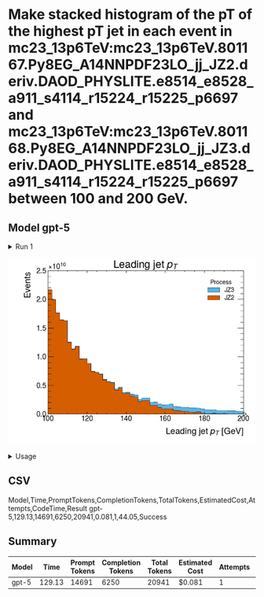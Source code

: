 # Make stacked histogram of the pT of the highest pT jet in each event in mc23_13p6TeV:mc23_13p6TeV.801167.Py8EG_A14NNPDF23LO_jj_JZ2.deriv.DAOD_PHYSLITE.e8514_e8528_a911_s4114_r15224_r15225_p6697 and mc23_13p6TeV:mc23_13p6TeV.801168.Py8EG_A14NNPDF23LO_jj_JZ3.deriv.DAOD_PHYSLITE.e8514_e8528_a911_s4114_r15224_r15225_p6697 between 100 and 200 GeV.

## Model gpt-5

<details><summary>Run 1</summary>
<div style="margin-left: 1em;">


- Uses ServiceX (FuncADL, PHYSLITE) to fetch only what’s needed from both requested Rucio datasets, with jets filtered at the ServiceX level to pT > 100 GeV (in GeV) to reduce data movement.
- Returns per-event: list of jet pT’s (GeV) and the MC event weight (mcEventWeight(0)); no event-level cuts are applied so the event-weight sum is valid for cross-section scaling.
- Computes the leading-jet pT per event with Awkward Array operations (no Python loops), keeps only events where a jet above 100 GeV exists, and applies per-sample weights:
  - MC event weights.
  - Cross-section scaling with L = 1 fb^-1 and σ from the provided table:
    - 801167 (JZ2): 2,582,600,000.0 pb
    - 801168 (JZ3): 28,528,000.0 pb
- Builds a Hist histogram with a categorical “process” axis and fills “JZ2” and “JZ3”; plots a stacked histogram between 100 and 200 GeV with 50 bins and saves to leading_jet_pt_stacked.png.
- Note: Only NFiles=1 is run for each dataset (recommended for iteration). Increase NFiles yourself when you are ready.

```python
import awkward as ak
import numpy as np
import matplotlib.pyplot as plt
import mplhep as hep
from hist import Hist

from func_adl_servicex_xaodr25 import FuncADLQueryPHYSLITE
from servicex_analysis_utils import to_awk
from servicex import deliver, ServiceXSpec, Sample, dataset

plt.style.use(hep.style.ATLAS)

# Datasets (Rucio DIDs) exactly as requested
ds_jz2 = "mc23_13p6TeV:mc23_13p6TeV.801167.Py8EG_A14NNPDF23LO_jj_JZ2.deriv.DAOD_PHYSLITE.e8514_e8528_a911_s4114_r15224_r15225_p6697"
ds_jz3 = "mc23_13p6TeV:mc23_13p6TeV.801168.Py8EG_A14NNPDF23LO_jj_JZ3.deriv.DAOD_PHYSLITE.e8514_e8528_a911_s4114_r15224_r15225_p6697"

# Physics and scaling configuration
L_fb = 1.0  # target integrated luminosity in fb^-1 (change if desired)

# Cross sections from the provided table (pb)
xsec_pb = {
    "JZ2": 2_582_600_000.0,  # 801167
    "JZ3": 28_528_000.0,     # 801168
}

# Build the base query: per event, get jets (pT in GeV) filtered to pT>100 GeV and the MC event weight
base = FuncADLQueryPHYSLITE()
query = (
    base
    .Select(lambda e: {
        "jet_pt": e.Jets().Where(lambda j: j.pt() / 1000.0 > 100.0).Select(lambda j: j.pt() / 1000.0),
        "w": e.EventInfo("EventInfo").mcEventWeight(0),
    })
)

# Deliver both datasets in a single ServiceX call (use only NFiles=1 as per guidance)
results = to_awk(
    deliver(
        ServiceXSpec(
            Sample=[
                Sample(Name="JZ2", Dataset=dataset.Rucio(ds_jz2), NFiles=1, Query=query),
                Sample(Name="JZ3", Dataset=dataset.Rucio(ds_jz3), NFiles=1, Query=query),
            ]
        )
    )
)

# Helper to compute leading-jet pT per event and corresponding event weights
def leading_pt_and_weights(arr):
    # arr has fields: jet_pt (jagged), w (per-event scalar)
    jet_pts = arr["jet_pt"]  # jagged lists of pT (already in GeV and >100 GeV)
    evt_w = arr["w"]         # per-event weight (float)

    # Leading jet pT per event: sort descending, take first; None if no jets survived the 100 GeV cut
    leading_pt_per_event = ak.firsts(ak.sort(jet_pts, axis=1, ascending=False))
    have_leading = ~ak.is_none(leading_pt_per_event)

    leading_pts = leading_pt_per_event[have_leading]
    weights = evt_w[have_leading]
    return leading_pts, weights, evt_w  # also return all event weights for normalization

# Extract for each sample
lead_jz2, w_selected_jz2, all_evt_w_jz2 = leading_pt_and_weights(results["JZ2"])
lead_jz3, w_selected_jz3, all_evt_w_jz3 = leading_pt_and_weights(results["JZ3"])

# Compute per-sample normalization factors:
# sf = L * sigma / sum_w, using sigma in fb (convert pb -> fb by *1000)
sumw_jz2 = float(ak.sum(all_evt_w_jz2))
sumw_jz3 = float(ak.sum(all_evt_w_jz3))

sigma_fb_jz2 = xsec_pb["JZ2"] * 1000.0
sigma_fb_jz3 = xsec_pb["JZ3"] * 1000.0

sf_jz2 = (L_fb * sigma_fb_jz2) / sumw_jz2 if sumw_jz2 != 0 else 0.0
sf_jz3 = (L_fb * sigma_fb_jz3) / sumw_jz3 if sumw_jz3 != 0 else 0.0

# Build histogram: 50 bins from 100 to 200 GeV, with a categorical "process" axis
hist = (
    Hist.new
        .Reg(50, 100.0, 200.0, name="pt", label="Leading jet $p_T$ [GeV]")
        .StrCat([], name="process", label="Process", growth=True)
        .Weight()
)

# Fill histogram for each process with weights (event weight * scaling factor)
hist.fill(
    pt=ak.to_numpy(lead_jz2),
    process="JZ2",
    weight=ak.to_numpy(w_selected_jz2 * sf_jz2),
)
hist.fill(
    pt=ak.to_numpy(lead_jz3),
    process="JZ3",
    weight=ak.to_numpy(w_selected_jz3 * sf_jz3),
)

# Plot stacked histogram
fig, ax = plt.subplots()
hist.plot(stack=True, histtype="fill", edgecolor="black", linewidth=0.5, ax=ax)
ax.set_xlim(100.0, 200.0)
ax.set_xlabel("Leading jet $p_T$ [GeV]")
ax.set_ylabel("Events")
ax.set_title("Leading jet $p_T$")
ax.legend(title="Process")

fig.savefig("leading_jet_pt_stacked.png")
plt.close(fig)

print("Wrote: leading_jet_pt_stacked.png")
```
### stdout:

```text
JZ2: Transform ━━━━━━━━━━━━━━━━━━━━━━━━━━━━━━━━━━━━━━━━ 1/1 00:21
      Download ━━━━━━━━━━━━━━━━━━━━━━━━━━━━━━━━━━━━━━━━ 1/1 00:25
JZ3: Transform ━━━━━━━━━━━━━━━━━━━━━━━━━━━━━━━━━━━━━━━━ 1/1 00:20
      Download ━━━━━━━━━━━━━━━━━━━━━━━━━━━━━━━━━━━━━━━━ 1/1 00:25
Wrote: leading_jet_pt_stacked.png
**Success**

```

### stderr:

```text
Unable to find image 'gordonwatts/atlasplotagent:1.0.0' locally
1.0.0: Pulling from gordonwatts/atlasplotagent
59e22667830b: Pulling fs layer
0f40319da806: Pulling fs layer
081f96d6584f: Pulling fs layer
8fdd7df8e834: Pulling fs layer
2a1478e0415a: Pulling fs layer
235451d01566: Pulling fs layer
a0831920243c: Pulling fs layer
4f4fb700ef54: Pulling fs layer
ce8f13a8c0b6: Pulling fs layer
8f2cf14ad14d: Pulling fs layer
660b8664e6e1: Pulling fs layer
eb522b4f7276: Pulling fs layer
8fdd7df8e834: Waiting
2a1478e0415a: Waiting
235451d01566: Waiting
a0831920243c: Waiting
4f4fb700ef54: Waiting
ce8f13a8c0b6: Waiting
8f2cf14ad14d: Waiting
660b8664e6e1: Waiting
eb522b4f7276: Waiting
0f40319da806: Verifying Checksum
0f40319da806: Download complete
081f96d6584f: Verifying Checksum
081f96d6584f: Download complete
8fdd7df8e834: Verifying Checksum
8fdd7df8e834: Download complete
59e22667830b: Verifying Checksum
59e22667830b: Download complete
2a1478e0415a: Download complete
a0831920243c: Download complete
4f4fb700ef54: Verifying Checksum
4f4fb700ef54: Download complete
ce8f13a8c0b6: Verifying Checksum
ce8f13a8c0b6: Download complete
235451d01566: Verifying Checksum
235451d01566: Download complete
660b8664e6e1: Verifying Checksum
660b8664e6e1: Download complete
eb522b4f7276: Verifying Checksum
eb522b4f7276: Download complete
59e22667830b: Pull complete
8f2cf14ad14d: Verifying Checksum
8f2cf14ad14d: Download complete
0f40319da806: Pull complete
081f96d6584f: Pull complete
8fdd7df8e834: Pull complete
2a1478e0415a: Pull complete
235451d01566: Pull complete
a0831920243c: Pull complete
4f4fb700ef54: Pull complete
ce8f13a8c0b6: Pull complete
8f2cf14ad14d: Pull complete
660b8664e6e1: Pull complete
eb522b4f7276: Pull complete
Digest: sha256:50780f1eaa7c0986e2e395adf88e50acb6e449689144926f8bd0942460f8d20a
Status: Downloaded newer image for gordonwatts/atlasplotagent:1.0.0
bash: cannot set terminal process group (-1): Inappropriate ioctl for device
bash: no job control in this shell
/work/.venv/lib/python3.13/site-packages/func_adl_servicex_xaodr25/trigger.py:127: SyntaxWarning: invalid escape sequence '\D'
  object. Close match is done as a function of $\Delta R < `dr`$.

```


</div></details>


![e1255027_gpt-5_leading_jet_pt_stacked.png](img/e1255027_gpt-5_leading_jet_pt_stacked.png)
<details><summary>Usage</summary>
<div style="margin-left: 1em;">


### LLM Usage
| Step | Time (sec) | Prompt Tokens | Completion Tokens | Total Tokens | Cost (USD) |
|---|---|---|---|---|---|
| Run 1 | 129.13 | 14691 | 6250 | 20941 | $0.08 |
| **Total** | 129.13 | 14691 | 6250 | 20941 | $0.081 |

### Docker Usage
| Phase | Elapsed Time (seconds) |
|-------|--------------|
| Run 1 | 44.05 |
| **Total** | **44.05** |

</div></details>


## CSV

Model,Time,PromptTokens,CompletionTokens,TotalTokens,EstimatedCost,Attempts,CodeTime,Result
gpt-5,129.13,14691,6250,20941,0.081,1,44.05,Success
## Summary
| Model | Time | Prompt Tokens | Completion Tokens | Total Tokens | Estimated Cost | Attempts | Code Time | Result |
|-----|----|-------------|-----------------|------------|--------------|--------|---------|------|
| gpt-5 | 129.13 | 14691 | 6250 | 20941 | $0.081 | 1 | 44.05 | Success |
